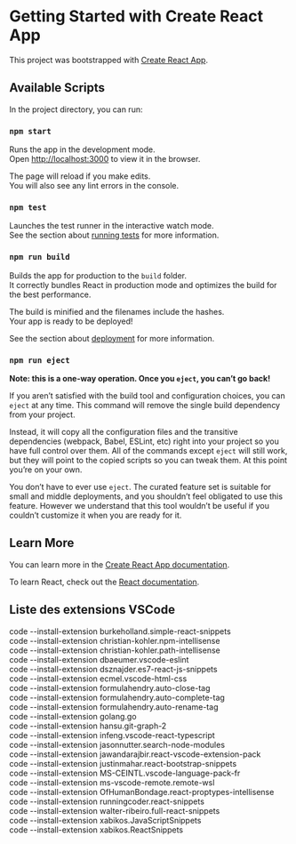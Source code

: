# Getting Started with Create React App

This project was bootstrapped with [Create React App](https://github.com/facebook/create-react-app).

## Available Scripts

In the project directory, you can run:

### `npm start`

Runs the app in the development mode.\
Open [http://localhost:3000](http://localhost:3000) to view it in the browser.

The page will reload if you make edits.\
You will also see any lint errors in the console.

### `npm test`

Launches the test runner in the interactive watch mode.\
See the section about [running tests](https://facebook.github.io/create-react-app/docs/running-tests) for more information.

### `npm run build`

Builds the app for production to the `build` folder.\
It correctly bundles React in production mode and optimizes the build for the best performance.

The build is minified and the filenames include the hashes.\
Your app is ready to be deployed!

See the section about [deployment](https://facebook.github.io/create-react-app/docs/deployment) for more information.

### `npm run eject`

**Note: this is a one-way operation. Once you `eject`, you can’t go back!**

If you aren’t satisfied with the build tool and configuration choices, you can `eject` at any time. This command will remove the single build dependency from your project.

Instead, it will copy all the configuration files and the transitive dependencies (webpack, Babel, ESLint, etc) right into your project so you have full control over them. All of the commands except `eject` will still work, but they will point to the copied scripts so you can tweak them. At this point you’re on your own.

You don’t have to ever use `eject`. The curated feature set is suitable for small and middle deployments, and you shouldn’t feel obligated to use this feature. However we understand that this tool wouldn’t be useful if you couldn’t customize it when you are ready for it.

## Learn More

You can learn more in the [Create React App documentation](https://facebook.github.io/create-react-app/docs/getting-started).

To learn React, check out the [React documentation](https://reactjs.org/).


## Liste des extensions VSCode

code --install-extension burkeholland.simple-react-snippets\
code --install-extension christian-kohler.npm-intellisense\
code --install-extension christian-kohler.path-intellisense\
code --install-extension dbaeumer.vscode-eslint\
code --install-extension dsznajder.es7-react-js-snippets\
code --install-extension ecmel.vscode-html-css\
code --install-extension formulahendry.auto-close-tag\
code --install-extension formulahendry.auto-complete-tag\
code --install-extension formulahendry.auto-rename-tag\
code --install-extension golang.go\
code --install-extension hansu.git-graph-2\
code --install-extension infeng.vscode-react-typescript\
code --install-extension jasonnutter.search-node-modules\
code --install-extension jawandarajbir.react-vscode-extension-pack\
code --install-extension justinmahar.react-bootstrap-snippets\
code --install-extension MS-CEINTL.vscode-language-pack-fr\
code --install-extension ms-vscode-remote.remote-wsl\
code --install-extension OfHumanBondage.react-proptypes-intellisense\
code --install-extension runningcoder.react-snippets\
code --install-extension walter-ribeiro.full-react-snippets\
code --install-extension xabikos.JavaScriptSnippets\
code --install-extension xabikos.ReactSnippets
